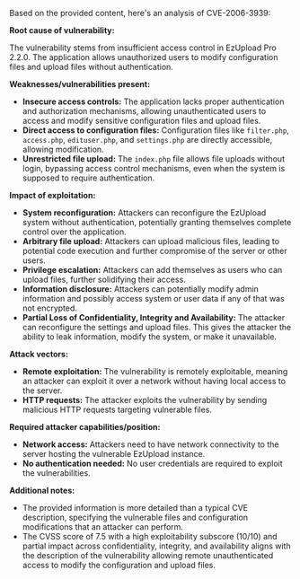 Based on the provided content, here's an analysis of CVE-2006-3939:

**Root cause of vulnerability:**

The vulnerability stems from insufficient access control in EzUpload Pro 2.2.0. The application allows unauthorized users to modify configuration files and upload files without authentication.

**Weaknesses/vulnerabilities present:**

*   **Insecure access controls:** The application lacks proper authentication and authorization mechanisms, allowing unauthenticated users to access and modify sensitive configuration files and upload files.
*   **Direct access to configuration files:** Configuration files like `filter.php`, `access.php`, `edituser.php`, and `settings.php` are directly accessible, allowing modification.
*   **Unrestricted file upload:** The `index.php` file allows file uploads without login, bypassing access control mechanisms, even when the system is supposed to require authentication.

**Impact of exploitation:**

*   **System reconfiguration:** Attackers can reconfigure the EzUpload system without authentication, potentially granting themselves complete control over the application.
*   **Arbitrary file upload:** Attackers can upload malicious files, leading to potential code execution and further compromise of the server or other users.
*   **Privilege escalation:** Attackers can add themselves as users who can upload files, further solidifying their access.
*   **Information disclosure:** Attackers can potentially modify admin information and possibly access system or user data if any of that was not encrypted.
*   **Partial Loss of Confidentiality, Integrity and Availability:** The attacker can reconfigure the settings and upload files. This gives the attacker the ability to leak information, modify the system, or make it unavailable.

**Attack vectors:**

*   **Remote exploitation:** The vulnerability is remotely exploitable, meaning an attacker can exploit it over a network without having local access to the server.
*   **HTTP requests:** The attacker exploits the vulnerability by sending malicious HTTP requests targeting vulnerable files.

**Required attacker capabilities/position:**

*   **Network access:** Attackers need to have network connectivity to the server hosting the vulnerable EzUpload instance.
*   **No authentication needed:** No user credentials are required to exploit the vulnerabilities.

**Additional notes:**

*   The provided information is more detailed than a typical CVE description, specifying the vulnerable files and configuration modifications that an attacker can perform.
*   The CVSS score of 7.5 with a high exploitability subscore (10/10) and partial impact across confidentiality, integrity, and availability aligns with the description of the vulnerability allowing remote unauthenticated access to modify the configuration and upload files.
